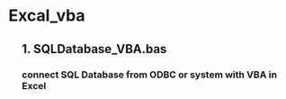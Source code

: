 # Excal_vba

<ul>
  <h2>1. SQLDatabase_VBA.bas</h2>
  <h3>connect SQL Database from ODBC or system with VBA in Excel</h3>
</Ul> 
